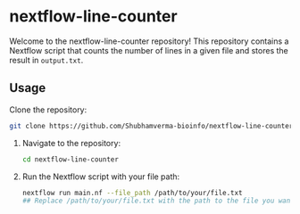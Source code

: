 # nextflow-line-counter

Welcome to the nextflow-line-counter repository! This repository contains a Nextflow script that counts the number of lines in a given file and stores the result in `output.txt`.

## Usage

Clone the repository:

   ```bash
   git clone https://github.com/Shubhamverma-bioinfo/nextflow-line-counter.git
   ```

1. Navigate to the repository:

   ```bash
   cd nextflow-line-counter
   ```

2. Run the Nextflow script with your file path:

   ```bash 
   nextflow run main.nf --file_path /path/to/your/file.txt
   ## Replace /path/to/your/file.txt with the path to the file you want to analyze.
   ```


